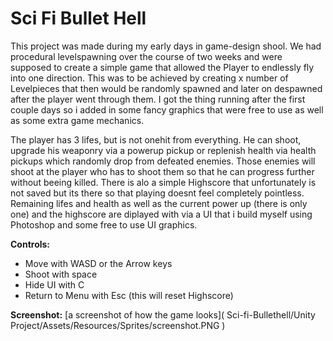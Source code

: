 # **Sci Fi Bullet Hell** 

This project was made during my early days in game-design shool. We had procedural levelspawning over the course of two weeks and 
were supposed to create a simple game that allowed the Player to endlessly fly into one direction. This was to be achieved by
creating x number of Levelpieces that then would be randomly spawned and later on despawned after the player went through them.
I got the thing running after the first couple days so i added in some fancy graphics that were free to use as well as some extra
game mechanics. 

The player has 3 lifes, but is not onehit from everything. He can shoot, upgrade his weaponry via a powerup 
pickup or replenish health via health pickups which randomly drop from defeated enemies. Those enemies will shoot at the player who 
has to shoot them so that he can progress further without beeing killed. There is alo a simple Highscore that unfortunately is not
saved but its there so that playing doesnt feel completely pointless. Remaining lifes and health as well as the current power up
(there is only one) and the highscore are diplayed with via a UI that i build myself using Photoshop and some free to use UI graphics.

**Controls:**
- Move with WASD or the Arrow keys
- Shoot with space
- Hide UI with C
- Return to Menu with Esc (this will reset Highscore)

**Screenshot:**
[a screenshot of how the game looks]( Sci-fi-Bullethell/Unity Project/Assets/Resources/Sprites/screenshot.PNG
)
